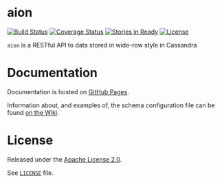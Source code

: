 # aion
[![Build Status](https://travis-ci.org/FlukeNetworks/aion.svg?branch=master)](https://travis-ci.org/FlukeNetworks/aion)
[![Coverage Status](https://coveralls.io/repos/FlukeNetworks/aion/badge.svg?branch=master&service=github)](https://coveralls.io/github/FlukeNetworks/aion?branch=master)
[![Stories in Ready](https://badge.waffle.io/FlukeNetworks/aion.svg?label=ready&title=ready)](http://waffle.io/FlukeNetworks/aion)
[![License](https://img.shields.io/github/license/FlukeNetworks/aion.svg)](https://github.com/FlukeNetworks/aion/blob/master/LICENSE)

`aion` is a RESTful API to data stored in wide-row style in Cassandra

# Documentation

Documentation is hosted on [GitHub Pages](http://flukenetworks.github.io/aion).

Information about, and examples of, the schema configuration file can be found [on the Wiki](https://github.com/FlukeNetworks/aion/wiki/Configuration).

# License

Released under the [Apache License 2.0](http://www.apache.org/licenses/LICENSE-2.0).

See [`LICENSE`](https://github.com/FlukeNetworks/aion/blob/master/LICENSE) file.
